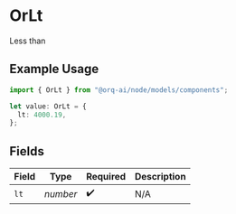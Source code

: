 # OrLt

Less than

## Example Usage

```typescript
import { OrLt } from "@orq-ai/node/models/components";

let value: OrLt = {
  lt: 4000.19,
};
```

## Fields

| Field              | Type               | Required           | Description        |
| ------------------ | ------------------ | ------------------ | ------------------ |
| `lt`               | *number*           | :heavy_check_mark: | N/A                |